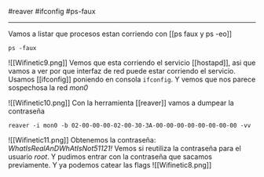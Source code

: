 #reaver #ifconfig #ps-faux 

-----

Vamos a listar que procesos estan corriendo con [[ps faux y ps -eo]] 
```shell
ps -faux
```
![[Wifinetic9.png]]
Vemos que esta corriendo el servicio [[hostapd]], asi que vamos a ver por que interfaz de red puede estar corriendo el servicio. Usamos [[ifconfig]] poniendo en consola `ifconfig`. Y vemos que nos parece sospechosa la red *mon0*

![[Wifinetic10.png]]
Con la herramienta [[reaver]] vamos a dumpear la contraseña

```
reaver -i mon0 -b 02-00-00-00-02-00-30-3A-00-00-00-00-00-00-00-00 -vv
```

![[Wifinetic11.png]]
Obtenemos la contraseña: *WhatIsRealAnDWhAtIsNot51121!*
Vemos si reutiliza la contraseña para el usuario *root*. Y pudimos entrar con la contraseña que sacamos previamente. Y ya podemos catear las flags
![[Wifinetic8.png]]